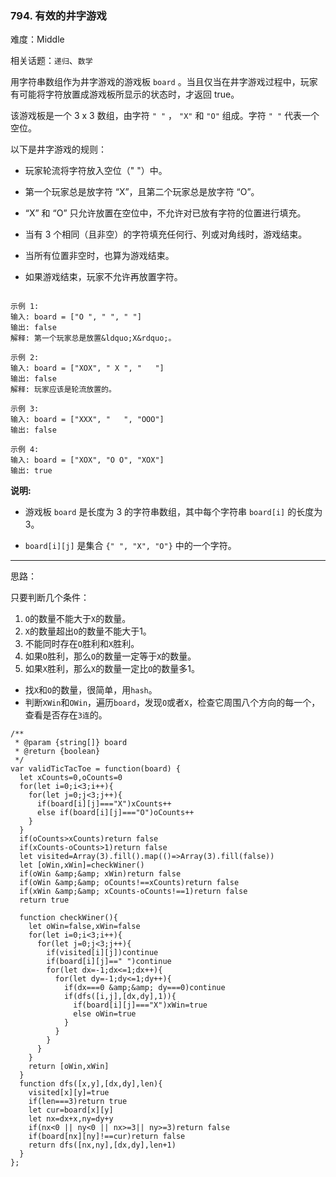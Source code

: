 ### 794. 有效的井字游戏

难度：Middle

相关话题：`递归`、`数学`

用字符串数组作为井字游戏的游戏板 `board` 。当且仅当在井字游戏过程中，玩家有可能将字符放置成游戏板所显示的状态时，才返回 true。



该游戏板是一个 3 x 3 数组，由字符 `" "` ， `"X"` 和 `"O"` 组成。字符 `" "` 代表一个空位。



以下是井字游戏的规则：




* 玩家轮流将字符放入空位（" "）中。

* 第一个玩家总是放字符 &ldquo;X&rdquo;，且第二个玩家总是放字符 &ldquo;O&rdquo;。

* &ldquo;X&rdquo; 和 &ldquo;O&rdquo; 只允许放置在空位中，不允许对已放有字符的位置进行填充。

* 当有 3 个相同（且非空）的字符填充任何行、列或对角线时，游戏结束。

* 当所有位置非空时，也算为游戏结束。

* 如果游戏结束，玩家不允许再放置字符。





```

示例 1:
输入: board = ["O ", " ", " "]
输出: false
解释: 第一个玩家总是放置&ldquo;X&rdquo;。

示例 2:
输入: board = ["XOX", " X ", "   "]
输出: false
解释: 玩家应该是轮流放置的。

示例 3:
输入: board = ["XXX", "   ", "OOO"]
输出: false

示例 4:
输入: board = ["XOX", "O O", "XOX"]
输出: true
```


**说明:** 




* 游戏板 `board` 是长度为 3 的字符串数组，其中每个字符串 `board[i]` 的长度为3。

*  `board[i][j]` 是集合 `{" ", "X", "O"}` 中的一个字符。






-----

思路：

只要判断几个条件：
1. `O`的数量不能大于`X`的数量。
2. `X`的数量超出`O`的数量不能大于1。
3. 不能同时存在`O`胜利和`X`胜利。
4. 如果`O`胜利，那么`O`的数量一定等于`X`的数量。
5. 如果`X`胜利，那么`X`的数量一定比`O`的数量多1。


* 找`X`和`O`的数量，很简单，用`hash`。
* 判断`XWin`和`OWin`，遍历`board`，发现`O`或者`X`，检查它周围八个方向的每一个，查看是否存在`3连`的。

```
/**
 * @param {string[]} board
 * @return {boolean}
 */
var validTicTacToe = function(board) {
  let xCounts=0,oCounts=0
  for(let i=0;i<3;i++){
    for(let j=0;j<3;j++){
      if(board[i][j]==="X")xCounts++
      else if(board[i][j]==="O")oCounts++
    }
  }
  if(oCounts>xCounts)return false
  if(xCounts-oCounts>1)return false
  let visited=Array(3).fill().map(()=>Array(3).fill(false))
  let [oWin,xWin]=checkWiner()
  if(oWin &amp;&amp; xWin)return false
  if(oWin &amp;&amp; oCounts!==xCounts)return false
  if(xWin &amp;&amp; xCounts-oCounts!==1)return false
  return true
  
  function checkWiner(){
    let oWin=false,xWin=false
    for(let i=0;i<3;i++){
      for(let j=0;j<3;j++){
        if(visited[i][j])continue
        if(board[i][j]==" ")continue
        for(let dx=-1;dx<=1;dx++){
          for(let dy=-1;dy<=1;dy++){
            if(dx===0 &amp;&amp; dy===0)continue
            if(dfs([i,j],[dx,dy],1)){
              if(board[i][j]==="X")xWin=true
              else oWin=true
            }
          }
        }
      }
    }
    return [oWin,xWin]
  }
  function dfs([x,y],[dx,dy],len){
    visited[x][y]=true
    if(len===3)return true
    let cur=board[x][y]
    let nx=dx+x,ny=dy+y
    if(nx<0 || ny<0 || nx>=3|| ny>=3)return false
    if(board[nx][ny]!==cur)return false
    return dfs([nx,ny],[dx,dy],len+1)
  }
};
```

